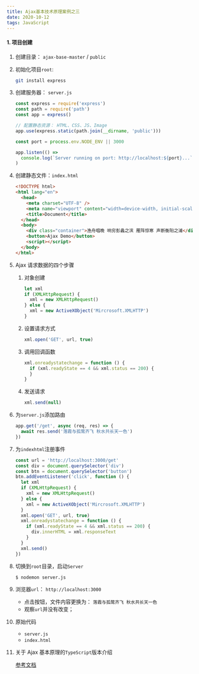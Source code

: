 ```yaml
---
title: Ajax基本技术原理案例之三
date: 2020-10-12
tags: JavaScript
---
```


#### 1. 项目创建

1. 创建目录： `ajax-base-master` / `public`

2. 初始化项目`root`:

   ```bash
   git install express
   ```

3. 创建服务器： `server.js`

   ```js
   const express = require('express')
   const path = require('path')
   const app = express()

   // 配置静态资源： HTML、CSS、JS、Image
   app.use(express.static(path.join(__dirname, 'public')))

   const port = process.env.NODE_ENV || 3000

   app.listen(() =>
     console.log(`Server running on port: http://localhost:${port}...`)
   )
   ```

4. 创建静态文件：`index.html`

   ```html
   <!DOCTYPE html>
   <html lang="en">
     <head>
       <meta charset="UTF-8" />
       <meta name="viewport" content="width=device-width, initial-scale=1.0" />
       <title>Document</title>
     </head>
     <body>
       <div class="container">渔舟唱晚 响穷彭蠡之滨 雁阵惊寒 声断衡阳之浦</div>
       <button>Ajax Demo</button>
       <script></script>
     </body>
   </html>
   ```

5. Ajax 请求数据的四个步骤

   1. 对象创建

      ```js
      let xml
      if (XMLHttpRequest) {
        xml = new XMLHttpRequest()
      } else {
        xml = new ActiveXObject('Mircrosoft.XMLHTTP')
      }
      ```

   2. 设置请求方式

      ```js
      xml.open('GET', url, true)
      ```

   3. 调用回调函数

      ```js
      xml.onreadystatechange = function () {
        if (xml.readyState == 4 && xml.status == 200) {
        }
      }
      ```

   4. 发送请求

      ```js
      xml.send(null)
      ```

6. 为`server.js`添加路由

   ```js
   app.get('/get', async (req, res) => {
     await res.send('落霞与孤鹜齐飞 秋水共长天一色')
   })
   ```

7. 为`indexhtml`注册事件

   ```js
   const url = 'http://localhost:3000/get'
   const div = document.querySelector('div')
   const btn = document.querySelector('button')
   btn.addEventListener('click', function () {
     let xml
     if (XMLHttpRequest) {
       xml = new XMLHttpRequest()
     } else {
       xml = new ActiveXObject('Mircrosoft.XMLHTTP')
     }
     xml.open('GET', url, true)
     xml.onreadystatechange = function () {
       if (xml.readyState == 4 && xml.status == 200) {
         div.innerHTML = xml.responseText
       }
     }
     xml.send()
   })
   ```

8. 切换到`root`目录，启动`Server`

   ```bash
   $ nodemon server.js
   ```

9. 浏览器`url`： `http://localhost:3000`

   - 点击按钮，文件内容更换为： `落霞与孤鹜齐飞 秋水共长天一色`
   - 观察`url`并没有改变；

10. 原始代码

    - `server.js`
    - `index.html`

11. 关于 Ajax 基本原理的`TypeScript`版本介绍

    [参考文档](https://yuanmin650304.github.io/2020/10/15/JavaScript/JS/Ajax-base-for-Typescript/)
